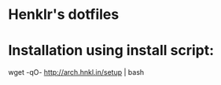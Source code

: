 # Henklr's dotfiles

# Installation using install script:
wget -qO- http://arch.hnkl.in/setup | bash
